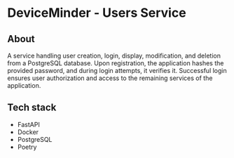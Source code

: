 # DeviceMinder - Users Service

## About
A service handling user creation, login, display, modification, and deletion from a PostgreSQL database. Upon registration, the application hashes the provided password, and during login attempts, it verifies it. Successful login ensures user authorization and access to the remaining services of the application.

## Tech stack
- FastAPI
- Docker
- PostgreSQL
- Poetry
